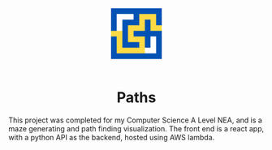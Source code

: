 <div align="center">
    <img height=100 src="./maze.png"></img>
    <br>
    <br>
    <h1>Paths</h1>
</div>

This project was completed for my Computer Science A Level NEA, and is a maze generating and path finding visualization. The front end is a react app, with a python API as the backend, hosted using AWS lambda.
